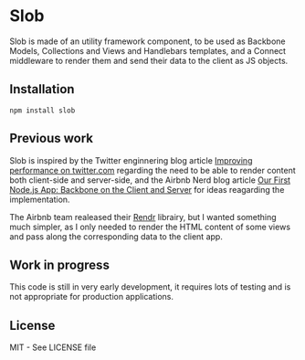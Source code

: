 Slob
====

Slob is made of an utility framework component, to be used as Backbone Models, Collections and Views and Handlebars templates, and a Connect middleware to render them and send their data to the client as JS objects.

Installation
------------

`npm install slob`

Previous work
-------------

Slob is inspired by the Twitter enginnering blog article [Improving performance on twitter.com](http://engineering.twitter.com/2012/05/improving-performance-on-twittercom.html) regarding the need to be able to render content both client-side and server-side, and the Airbnb Nerd blog article [Our First Node.js App: Backbone on the Client and Server](http://nerds.airbnb.com/weve-launched-our-first-nodejs-app-to-product/) for ideas reagarding the implementation.

The Airbnb team realeased their [Rendr](https://github.com/airbnb/rendr) librairy, but I wanted something much simpler, as I only needed to render the HTML content of some views and pass along the corresponding data to the client app.

Work in progress
----------------

This code is still in very early development, it requires lots of testing and is not appropriate for production applications.

License
-------

MIT - See LICENSE file

